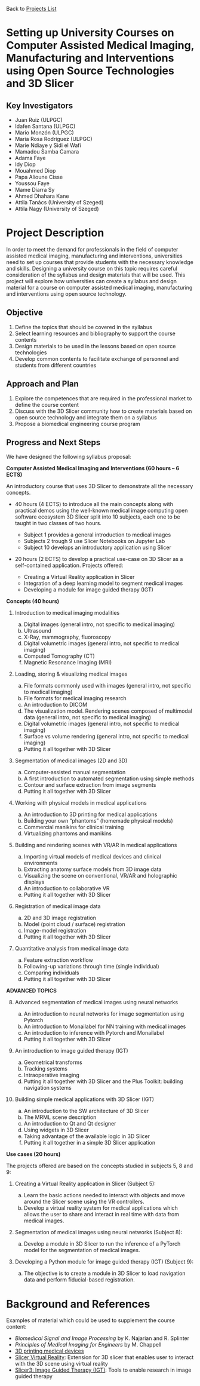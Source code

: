 Back to [Projects List](../../README.md#ProjectsList)

# Setting up University Courses on Computer Assisted Medical Imaging, Manufacturing and Interventions using Open Source Technologies and 3D Slicer

## Key Investigators

- Juan Ruiz (ULPGC)
- Idafen Santana (ULPGC)
- Mario Monzón (ULPGC)
- María Rosa Rodríguez (ULPGC)
- Marie Ndiaye  y Sidi el Wafi
- Mamadou Samba Camara
- Adama Faye
- Idy Diop
- Mouahmed Diop
- Papa Alioune Cisse
- Youssou Faye
- Mame Diarra Sy
- Ahmed Dhahara Kane
- Attila Tanács (University of Szeged)
- Attila Nagy (University of Szeged)

# Project Description

In order to meet the demand for professionals in the field of computer assisted medical imaging, manufacturing and interventions, universities need to set up courses that provide students with the necessary knowledge and skills. Designing a university course on this topic requires careful consideration of the syllabus and design materials that will be used. This project will explore how universities can create a syllabus and design material for a course on computer assisted medical imaging, manufacturing and interventions using open source technology.

## Objective

1. Define the topics that should be covered in the syllabus
1. Select learning resources and bibliography to support the course contents
1. Design materials to be used in the lessons based on open source technologies
1. Develop common contents to facilitate exchange of personnel and students from different countries

## Approach and Plan

1. Explore the competences that are required in the professional market to define the course content
1. Discuss with the 3D Slicer community how to create materials based on open source technology and integrate them on a syllabus
1. Propose a biomedical engineering course program

## Progress and Next Steps

We have designed the following syllabus proposal:

**Computer Assisted Medical Imaging and Interventions (60 hours – 6 ECTS)**

An introductory course that uses 3D Slicer to demonstrate all the necessary concepts.

- 40 hours (4 ECTS) to introduce all the main concepts along with practical demos using the well-known medical image computing open software ecosystem 3D Slicer split into 10 subjects, each one to be taught in two classes of two hours.
  - Subject 1 provides a general introduction to medical images
  - Subjects 2 trough 9 use Slicer Notebooks on Jupyter Lab
  - Subject 10 develops an introductory application using Slicer

- 20 hours (2 ECTS) to develop a practical use-case on 3D Slicer as a self-contained application. Projects offered:
  - Creating a Virtual Reality application in Slicer
  - Integration of a deep learning model to segment medical images
  - Developing a module for image guided therapy (IGT)

**Concepts (40 hours)**

1.	Introduction to medical imaging modalities
    <ol type="a">
      <li>Digital images (general intro, not specific to medical imaging)</li>
      <li>Ultrasound</li>
      <li>X-Ray, mammography, fluoroscopy </li>
      <li>Digital volumetric images (general intro, not specific to medical imaging)</li>
      <li>Computed Tomography (CT)</li>
      <li>Magnetic Resonance Imaging (MRI)</li>
    </ol>

2.	Loading, storing & visualizing medical images
    <ol type="a">
      <li>File formats commonly used with images (general intro, not specific to medical imaging)</li>
      <li>File formats for medical imaging research</li>
      <li>An introduction to DICOM</li>
      <li>The visualization model. Rendering scenes composed of multimodal data (general intro, not specific to medical imaging)</li>
      <li>Digital volumetric images (general intro, not specific to medical imaging)</li>
      <li>Surface vs volume rendering (general intro, not specific to medical imaging)</li>
      <li>Putting it all together with 3D Slicer</li>
    </ol>

 3. Segmentation of medical images (2D and 3D)
    <ol type="a">
      <li>Computer-assisted manual segmentation</li>
      <li>A first introduction to automated segmentation using simple methods</li>
      <li>Contour and surface extraction from image segments</li>
      <li>Putting it all together with 3D Slicer</li>
    </ol>

 4. Working with physical models in medical applications
    <ol type="a">
      <li>An introduction to 3D printing for medical applications</li>
      <li>Building your own “phantoms” (homemade physical models)</li>
      <li>Commercial manikins for clinical training </li>
      <li>Virtualizing phantoms and manikins</li>
    </ol>

 5. Building and rendering scenes with VR/AR in medical applications
    <ol type="a">
      <li>Importing virtual models of medical devices and clinical environments</li>
      <li>Extracting anatomy surface models from 3D image data</li>
      <li>Visualizing the scene on conventional, VR/AR and holographic displays </li>
      <li>An introduction to collaborative VR </li>
      <li>Putting it all together with 3D Slicer </li>
    </ol>

 6. Registration of medical image data
    <ol type="a">
      <li>2D and 3D image registration</li>
      <li>Model (point cloud / surface) registration </li>
      <li>Image-model registration </li>
      <li>Putting it all together with 3D Slicer </li>
    </ol>

 7. Quantitative analysis from medical image data
    <ol type="a">
      <li>Feature extraction workflow</li>
      <li>Following-up variations through time (single individual)</li>
      <li>Comparing individuals</li>
      <li>Putting it all together with 3D Slicer </li>
    </ol>

**ADVANCED TOPICS**

 8. Advanced segmentation of medical images using neural networks
    <ol type="a">
      <li>An introduction to neural networks for image segmentation using Pytorch</li>
      <li>An introduction to Monailabel for NN training with medical images</li>
      <li>An introduction to inference with Pytorch and Monailabel</li>
      <li>Putting it all together with 3D Slicer </li>
    </ol>

 9. An introduction to image guided therapy (IGT)
    <ol type="a">
      <li>Geometrical transforms</li>
      <li>Tracking systems</li>
      <li>Intraoperative imaging</li>
      <li>Putting it all together with 3D Slicer and the Plus Toolkit: building navigation systems</li>
    </ol>

10. Building simple medical applications with 3D Slicer (IGT)
    <ol type="a">
      <li>An introduction to the SW architecture of 3D Slicer</li>
      <li>The MRML scene description</li>
      <li>An introduction to Qt and Qt designer</li>
      <li>Using widgets in 3D Slicer</li>
      <li>Taking advantage of the available logic in 3D Slicer</li>
      <li>Putting it all together in a simple 3D Slicer application</li>
    </ol>

**Use cases (20 hours)**

The projects offered are based on the concepts studied in subjects 5, 8 and 9:

1.	Creating a Virtual Reality application in Slicer (Subject 5):
    <ol type="a">
      <li>Learn the basic actions needed to interact with objects and move around the Slicer scene using the VR controllers.</li>
      <li>Develop a virtual reality system for medical applications which allows the user to share and interact in real time with data from medical images.</li>
    </ol>


2.	Segmentation of medical images using neural networks (Subject 8):
    <ol type="a">
      <li>Develop a module in 3D Slicer to run the inference of a PyTorch model for the segmentation of medical images.</li>
    </ol>

3.	Developing a Python module for image guided therapy (IGT) (Subject 9):
    <ol type="a">
        <li>The objective is to create a module in 3D Slicer to load navigation data and perform fiducial-based registration.</li>
     </ol>


# Background and References

Examples of material which could be used to supplement the course content:
* _Biomedical Signal and Image Processing_ by K. Najarian and R. Splinter
* _Principles of Medical Imaging for Engineers_ by M. Chappell
* [3D printing medical devices](https://formlabs.com/blog/3d-printing-medical-devices/)
* [Slicer Virtual Reality](https://github.com/KitwareMedical/SlicerVirtualReality): Extension for 3D slicer that enables user to interact with the 3D scene using virtual reality
* [Slicer3: Image Guided Therapy (IGT)](https://www.slicer.org/wiki/Slicer3:_Image_Guided_Therapy_(IGT)): Tools to enable research in image guided therapy
